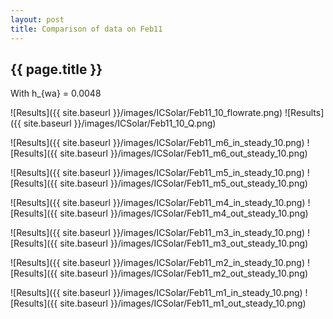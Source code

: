 ```yaml
---
layout: post
title: Comparison of data on Feb11
---
```

{{ page.title }}
-----------------
With h_{wa} = 0.0048

![Results]({{ site.baseurl }}/images/ICSolar/Feb11_10_flowrate.png) ![Results]({{ site.baseurl }}/images/ICSolar/Feb11_10_Q.png)

![Results]({{ site.baseurl }}/images/ICSolar/Feb11_m6_in_steady_10.png) ![Results]({{ site.baseurl }}/images/ICSolar/Feb11_m6_out_steady_10.png)

![Results]({{ site.baseurl }}/images/ICSolar/Feb11_m5_in_steady_10.png) ![Results]({{ site.baseurl }}/images/ICSolar/Feb11_m5_out_steady_10.png)

![Results]({{ site.baseurl }}/images/ICSolar/Feb11_m4_in_steady_10.png) ![Results]({{ site.baseurl }}/images/ICSolar/Feb11_m4_out_steady_10.png)

![Results]({{ site.baseurl }}/images/ICSolar/Feb11_m3_in_steady_10.png) ![Results]({{ site.baseurl }}/images/ICSolar/Feb11_m3_out_steady_10.png)

![Results]({{ site.baseurl }}/images/ICSolar/Feb11_m2_in_steady_10.png) ![Results]({{ site.baseurl }}/images/ICSolar/Feb11_m2_out_steady_10.png)

![Results]({{ site.baseurl }}/images/ICSolar/Feb11_m1_in_steady_10.png) ![Results]({{ site.baseurl }}/images/ICSolar/Feb11_m1_out_steady_10.png)

